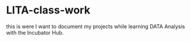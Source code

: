 # LITA-class-work
this is were I want to document my projects  while learning DATA Analysis with the Incubator Hub.
